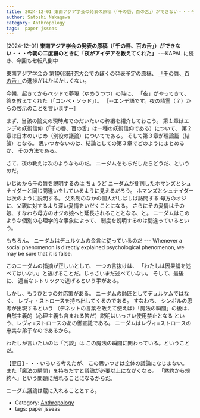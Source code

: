 ```yaml
---
title: 2024-12-01 東南アジア学会の発表の原稿（「千の唇、百の舌」）ができない・・・今朝の二度寝のときに「夜がアイデアを教えてくれた」 ---KAPAL に続き、今回も七転八倒中
author: Satoshi Nakagawa
category: Anthropology
tags:  paper jsseas
---
```


[2024-12-01] **東南アジア学会の発表の原稿（「千の唇、百の舌」）ができない・・・今朝の二度寝のときに「夜がアイデアを教えてくれた」**  ---KAPAL に続き、今回も七転八倒中

 東南アジア学会の
[第106回研究大会](https://www.jsseas.org/%E6%AC%A1%E5%9B%9E%E3%81%AE%E6%A1%88%E5%86%85/)でのぼくの発表予定の原稿、
[「千の唇、百の舌」](http://www.merapano.net/~satoshi/anthrop/works/paper-0-md/wiwi_riwu.html)の進捗がはかばかしくない。

 今朝、起きてからベッドで夢現（ゆめうつつ）の時に、
「夜」がやってきて、答を教えてくれた（「コンベ・ソッド」）。
［--エンデ語です。夜の精霊（？）からの啓示のことを言います--］ 

 まず、当該の論文の現時点でのだいたいの枠組を紹介しておこう。
第１章はエンデの妖術信仰（「千の唇、百の舌」は一種の妖術信仰である）について、
第２章は日本のいじめ（別役の議論）についてである。
そして第３章が理論篇（結論）となる。
思いつかないのは、結論としての第３章でどのようにまとめるか、
その方法である。

 さて、夜の教えは次のようなものだ。
ニーダムをもちだしたらどうだ、というのだ。

 いじめから千の唇を説明するのは
ちょうど
ニーダムが批判したホマンズとシュナイダーと同じ間違いをしているように見えるだろう。
ホマンズとシュナイダーは次のように説明する。
父系制のなかの個人がしばしば訪問する
母方のオジに、父親に対するより深い愛情をいだくことになる。
さらにその愛情はその娘、すなわち母方のオジの娘へと延長されることとなる、と。
ニーダムはこのような個別の心理学的な事象によって、
制度を説明するのは間違っているという。

 もちろん、
ニーダムはデュルケムの金言に従っているのだ ---
Whenever a social phenomenon is directly explained psychological phenomenon, we may be sure that it is false.

 このニーダムの指摘が正しいとして、
一つの言抜けは、
「わたしは因果論を述べてはいない」と逃げることだ。じっさいまだ述べていない。
そして、最後に、
適当なレトリックで逃げるという手がある。

 しかし、もうひとつの対応策がある。
ニーダムの師匠としてデュルケムではなく、
レヴィ・ストロースを持ち出してくるのである。
すなわち、
シンボルの思考が出現するという
（デネットの言葉を敢えて使えば）「魔法の瞬間」の後は、
自然主義的（心理主義も含まれる筈だ）説明はいっさい使用禁止となる
という、レヴィ=ストロースのあの御宣託である。
ニーダムはレヴィ=ストロースの忠実な弟子なのであるから。

 わたしが言いたいのは「冗談」は
この魔法の瞬間に関わっている。ということだ。

<!--more-->

 【翌日】・・・いろいろ考えたが、
この思いつきは全体の議論になじまない。
また「魔法の瞬間」を持ちだすと議論が必要以上にながくなる。
「黙約から規約へ」という問題に触れることになるからだ。

 ニーダム議論は蔵に入れることとする。

- Category: [Anthropology](https://merapano.github.io/categories.html#Anthropology)
- tags:  paper jsseas
